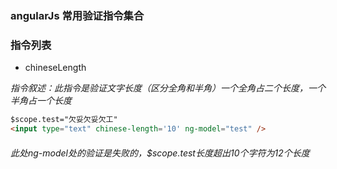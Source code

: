 ### angularJs 常用验证指令集合  

### 指令列表

+ chineseLength

*指令叙述：此指令是验证文字长度（区分全角和半角）一个全角占二个长度，一个半角占一个长度*

```html
$scope.test="欠妥欠妥欠工"
<input type="text" chinese-length='10' ng-model="test" />   

```
###### 此处ng-model处的验证是失败的，$scope.test长度超出10个字符为12个长度




